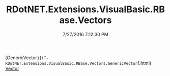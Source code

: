 ﻿---
title: RDotNET.Extensions.VisualBasic.RBase.Vectors
date: 7/27/2016 7:12:30 PM
---

[GenericVector`1](T-RDotNET.Extensions.VisualBasic.RBase.Vectors.GenericVector`1.html)
[Vector](T-RDotNET.Extensions.VisualBasic.RBase.Vectors.Vector.html)
